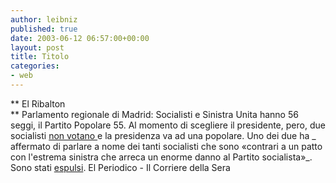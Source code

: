 ```yaml
---
author: leibniz
published: true
date: 2003-06-12 06:57:00+00:00
layout: post
title: Titolo
categories:
- web
---
```


   **   El Ribalton   
** Parlamento regionale di Madrid: Socialisti e Sinistra Unita hanno 56 seggi, il Partito Popolare 55. Al momento di scegliere il presidente, pero, due socialisti  [ non votano ](http://www.corriere.it/edicola/index.jsp?path=ESTERI&doc=SPAGNA)e la presidenza va ad una popolare. Uno dei due ha _ affermato di parlare a nome dei tanti socialisti che sono «contrari a un patto con l'estrema sinistra che arreca un enorme danno al Partito socialista»_. Sono stati  [ espulsi](http://www.elperiodico.com/default.asp?idpublicacio_PK=5&idioma=CAS&idnoticia_PK=51799&idseccio_PK=4&h=). 
El Periodico - Il Corriere della Sera
